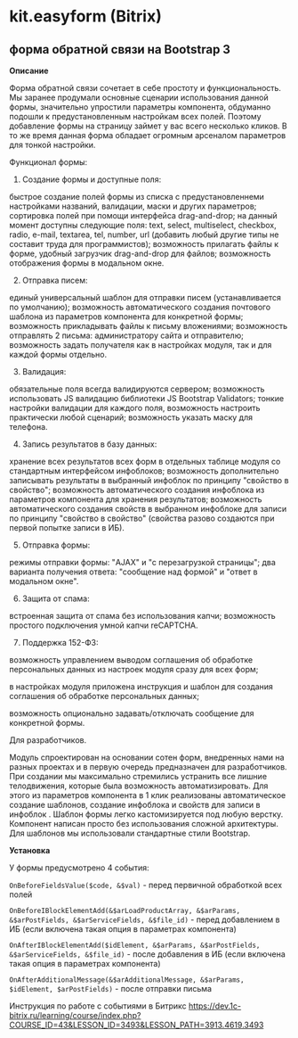 # kit.easyform (Bitrix)
## форма обратной связи на Bootstrap 3

**Описание**

Форма обратной связи сочетает в себе простоту и функциональность. Мы заранее продумали основные сценарии использования данной формы, значительно упростили параметры компонента, обдуманно подошли к предустановленным настройкам всех полей. Поэтому добавление формы на страницу займет у вас всего несколько кликов. В то же время данная форма обладает огромным арсеналом параметров для тонкой настройки.

Функционал формы:

1. Создание формы и доступные поля:

быстрое создание полей формы из списка с предустановленнеми настройками названий, валидации, маски и других параметров;
сортировка полей при помощи интерфейса drag-and-drop;
на данный момент доступны следующие поля: text, select, multiselect, checkbox, radio, e-mail, textarea, tel, number, url (добавить любый другие типы не составит труда для программистов);
возможность прилагать файлы к форме, удобный загрузчик drag-and-drop для файлов;
возможность отображения формы в модальном окне.

2. Отправка писем:

единый универсальный шаблон для отправки писем (устанавливается по умолчанию);
возможность автоматического создания почтового шаблона из параметров компонента для конкретной формы;
возможность прикладывать файлы к письму вложениями;
возможность отправлять 2 письма: администратору сайта и отправителю;
возможность задать получателя как в настройках модуля, так и для каждой формы отдельно.

3. Валидация:

обязательные поля всегда валидируются сервером;
возможность использовать JS валидацию библиотеки JS Bootstrap Validators;
тонкие настройки валидации для каждого поля, возможность настроить практически любой сценарий;
возможность указать маску для телефона.

4. Запись результатов в базу данных:

хранение всех результатов всех форм в отдельных таблице модуля со стандартным интерфейсом инфоблоков;
возможность дополнительно записывать результаты в выбранный инфоблок по принципу "свойство в свойство";
возможность автоматического создания инфоблока из параметров компонента для хранения результатов;
возможность автоматического создания свойств в выбранном инфоблоке для записи по принципу "свойство в свойство" (свойства разово создаются при первой попытке записи в ИБ).

5. Отправка формы:

режимы отправки формы: "AJAX" и "с перезагрузкой страницы";
два варианта получения ответа: "сообщение над формой" и "ответ в модальном окне".

6. Защита от спама:

встроенная защита от спама без использования капчи;
возможность простого подключения умной капчи reCAPTCHA.

7. Поддержка 152-ФЗ:

возможность управлением выводом соглашения об обработке персональных данных из настроек модуля сразу для всех форм;

в настройках модуля приложена инструкция и шаблон для создания соглашения об обработке персональных данных;

возможность опционально задавать/отключать сообщение для конкретной формы.


Для разработчиков. 

Модуль спроектирован на основании сотен форм, внедренных нами на разных проектах и в первую очередь предназначен для разработчиков. При создании мы максимально стремились устранить все лишние телодвижения, которые была возможность автоматизировать. Для этого из параметров компонента в 1 клик реализованы автоматическое создание шаблонов, создание инфоблока и свойств для записи в инфоблок . Шаблон формы легко кастомизируется под любую верстку. Компонент написан просто без использования сложной архитектуры. Для шаблонов мы использовали стандартные стили Bootstrap.

 **Установка**
 
 У формы предусмотрено 4 события:
 
 ``OnBeforeFieldsValue($code, &$val)`` - перед первичной обработкой всех полей
 
 ``OnBeforeIBlockElementAdd(&$arLoadProductArray, &$arParams, &$arPostFields, &$arServiceFields, &$file_id)`` - перед добавлением в ИБ (если включена такая опция в параметрах компонента)
 
 ``OnAfterIBlockElementAdd($idElement, &$arParams, &$arPostFields, &$arServiceFields, &$file_id)`` - после добавления в ИБ (если включена такая опция в параметрах компонента)
 
 ``OnAfterAdditionalMessage(&$arAdditionalMessage, &$arParams, $idElement, $arPostFields)`` - после отправки письма
 
 Инструкция по работе с событиями в Битрикс https://dev.1c-bitrix.ru/learning/course/index.php?COURSE_ID=43&LESSON_ID=3493&LESSON_PATH=3913.4619.3493